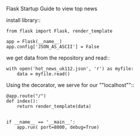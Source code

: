 Flask Startup Guide to view top news

install library::

    from flask import Flask, render_template
    
    app = Flask(__name__)
    app.config['JSON_AS_ASCII'] = False

we get data from the repository and read::

    with open('hot_news_uk112.json', 'r') as myfile:
        data = myfile.read()
    
    
Using the decorator, we serve for our ""localhost""::

    @app.route("/")
    def index():
        return render_template(data)
    
    
    if __name__ == '__main__':
        app.run( port=8000, debug=True)